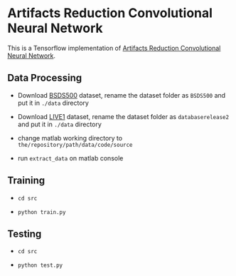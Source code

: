 # Artifacts Reduction Convolutional Neural Network

This is a Tensorflow implementation of [Artifacts Reduction Convolutional Neural Network](https://arxiv.org/abs/1504.06993).

## Data Processing

* Download [BSDS500](http://www.eecs.berkeley.edu/Research/Projects/CS/vision/grouping/BSR/BSR_bsds500.tgz) dataset, rename the dataset folder as `BSDS500` and put it in `./data` directory

* Download [LIVE1](http://live.ece.utexas.edu/research/quality/release2/databaserelease2.zip) dataset, rename the dataset folder as `databaserelease2` and put it in `./data` directory

* change matlab working directory to `the/repository/path/data/code/source`

* run `extract_data` on matlab console

## Training

* `cd src`

* `python train.py`

## Testing

* `cd src`

* `python test.py`
